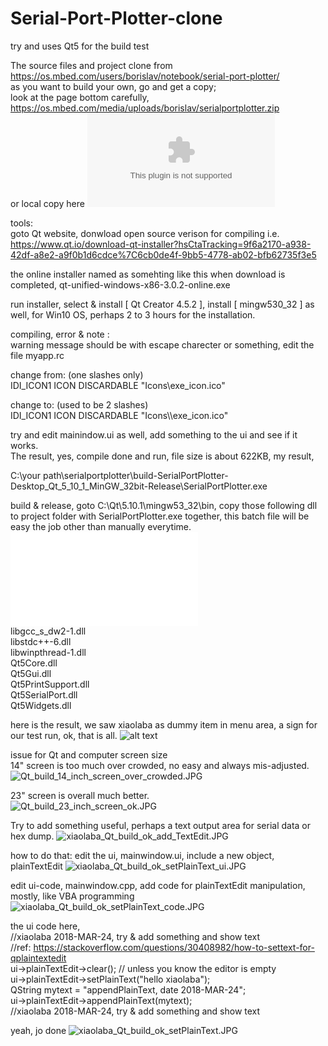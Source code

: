 # Serial-Port-Plotter-clone
try and uses Qt5 for the build test   

The source files and project clone from <a href="https://os.mbed.com/users/borislav/notebook/serial-port-plotter/" target="blank">https://os.mbed.com/users/borislav/notebook/serial-port-plotter/  </a>  
as you want to build your own, go and get a copy;  
look at the page bottom carefully, https://os.mbed.com/media/uploads/borislav/serialportplotter.zip  
or local copy here ![serialportplotter.zip](serialportplotter.zip)



tools:  
goto Qt website, donwload open source verison for compiling
i.e. https://www.qt.io/download-qt-installer?hsCtaTracking=9f6a2170-a938-42df-a8e2-a9f0b1d6cdce%7C6cb0de4f-9bb5-4778-ab02-bfb62735f3e5  

the online installer named as somehting like this when download is completed, qt-unified-windows-x86-3.0.2-online.exe  

run installer, select & install [ Qt Creator 4.5.2 ], install [ mingw530_32 ] as well, for Win10 OS, perhaps 2 to 3 hours for the installation.    

compiling, error & note :  
warning message should be with escape charecter or something, edit the file myapp.rc

change from:  (one slashes only)  
IDI_ICON1               ICON    DISCARDABLE     "Icons\exe_icon.ico"  

change to:  (used to be 2 slashes)  
IDI_ICON1               ICON    DISCARDABLE     "Icons\\\\exe_icon.ico"  


try and edit mainindow.ui as well, add something to the ui and see if it works.  
The result, yes, compile done and run, file size is about 622KB, my result,

C:\your path\serialportplotter\build-SerialPortPlotter-Desktop_Qt_5_10_1_MinGW_32bit-Release\SerialPortPlotter.exe  

build & release, goto C:\Qt\5.10.1\mingw53_32\bin, copy those following dll to project folder with SerialPortPlotter.exe together, this batch file will be easy the job other than manually everytime. ![copy_dll.bat](copy_dll.bat)  
libgcc_s_dw2-1.dll  
libstdc++-6.dll  
libwinpthread-1.dll  
Qt5Core.dll  
Qt5Gui.dll  
Qt5PrintSupport.dll  
Qt5SerialPort.dll  
Qt5Widgets.dll  

here is the result, we saw xiaolaba as dummy item in menu area, a sign for our test run, ok, that is all.
![alt text](xiaolaba_Qt_build_ok.JPG)
  
  
  
issue for Qt and computer screen size  
14" screen is too much over crowded, no easy and always mis-adjusted.  
![Qt_build_14_inch_screen_over_crowded.JPG](Qt_build_14_inch_screen_over_crowded.JPG)
  
  
23" screen is overall much better.  
![Qt_build_23_inch_screen_ok.JPG](Qt_build_23_inch_screen_ok.JPG)  
  
  
  
  
  
Try to add something useful, perhaps a text output area for serial data or hex dump.
![xiaolaba_Qt_build_ok_add_TextEdit.JPG](xiaolaba_Qt_build_ok_add_TextEdit.JPG)
  
how to do that:
edit the ui, mainwindow.ui, include a new object, plainTextEdit
![xiaolaba_Qt_build_ok_setPlainText_ui.JPG](xiaolaba_Qt_build_ok_setPlainText_ui.JPG
)  
  

edit ui-code, mainwindow.cpp, add code for plainTextEdit manipulation, mostly, like VBA programming
![xiaolaba_Qt_build_ok_setPlainText_code.JPG](xiaolaba_Qt_build_ok_setPlainText_code.JPG)  
  
  
the ui code here,  
    //xiaolaba 2018-MAR-24, try & add something and show text  
    //ref: https://stackoverflow.com/questions/30408982/how-to-settext-for-qplaintextedit  
    ui->plainTextEdit->clear(); // unless you know the editor is empty  
    ui->plainTextEdit->setPlainText("hello xiaolaba");  
    QString mytext = "appendPlainText, date 2018-MAR-24";  
    ui->plainTextEdit->appendPlainText(mytext);  
    //xiaolaba 2018-MAR-24, try & add something and show text  
  
  
yeah, jo done
![xiaolaba_Qt_build_ok_setPlainText.JPG](xiaolaba_Qt_build_ok_setPlainText.JPG)  
